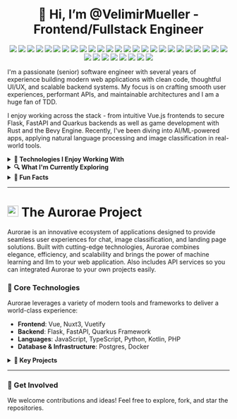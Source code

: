 <h1 align="center">👋 Hi, I’m @VelimirMueller - Frontend/Fullstack Engineer</h1>

<p align="center">

  <!-- 🌐 Frontend -->
  <img src="https://img.shields.io/badge/Vue.js-35495E?style=for-the-badge&logo=vue.js&logoColor=4FC08D" />
  <img src="https://img.shields.io/badge/Nuxt-00DC82?style=for-the-badge&logo=nuxt.js&logoColor=white" />
  <img src="https://img.shields.io/badge/OpenLayers-1D6AA4?style=for-the-badge&logo=OpenLayers&logoColor=white" />
  <img src="https://img.shields.io/badge/React-20232A?style=for-the-badge&logo=react&logoColor=61DAFB" />
  <img src="https://img.shields.io/badge/React_Native-20232A?style=for-the-badge&logo=react&logoColor=61DAFB" />
  <img src="https://img.shields.io/badge/Pinia-F7DF1E?style=for-the-badge&logo=pinia&logoColor=yellow" />
  <img src="https://img.shields.io/badge/Vite-646CFF?style=for-the-badge&logo=vite&logoColor=white" />
  <img src="https://img.shields.io/badge/TailwindCSS-38B2AC?style=for-the-badge&logo=tailwind-css&logoColor=white" />
  <img src="https://img.shields.io/badge/Webpack-8DD6F9?style=for-the-badge&logo=webpack&logoColor=white" />
  <img src="https://img.shields.io/badge/Vitest-6E9F18?style=for-the-badge&logo=vitest&logoColor=white" />
  <img src="https://img.shields.io/badge/Jest-C21325?style=for-the-badge&logo=jest&logoColor=white" />
  <img src="https://img.shields.io/badge/Playwright-2EAD33?style=for-the-badge&logo=playwright&logoColor=white" />

  <!-- 🔧 Backend -->
  <img src="https://img.shields.io/badge/Node.js-339933?style=for-the-badge&logo=node.js&logoColor=white" />
  <img src="https://img.shields.io/badge/Flask-000000?style=for-the-badge&logo=flask&logoColor=white" />
  <img src="https://img.shields.io/badge/FastAPI-009688?style=for-the-badge&logo=fastapi&logoColor=white" />
  <img src="https://img.shields.io/badge/Quarkus-4695EB?style=for-the-badge&logo=quarkus&logoColor=white" />
  <img src="https://img.shields.io/badge/Bevy-F74C00?style=for-the-badge&logo=bevy&logoColor=white" />

  <!-- 🧰 DevOps / Infra -->
  <img src="https://img.shields.io/badge/Docker-2496ED?style=for-the-badge&logo=docker&logoColor=white" />
  <img src="https://img.shields.io/badge/GitHub_Actions-2088FF?style=for-the-badge&logo=github-actions&logoColor=white" />
  <img src="https://img.shields.io/badge/Nginx-009639?style=for-the-badge&logo=nginx&logoColor=white" />
  <img src="https://img.shields.io/badge/AWS-232F3E?style=for-the-badge&logo=amazon-aws&logoColor=white" />
    <img src="https://img.shields.io/badge/GPT4All-6E4AFF?style=for-the-badge&logo=openai&logoColor=white" />

  <!-- 🗄️ Databases -->
  <img src="https://img.shields.io/badge/PostgreSQL-4169E1?style=for-the-badge&logo=postgresql&logoColor=white" />

  <!-- 🧠 Languages -->
  <img src="https://img.shields.io/badge/JavaScript-F7DF1E?style=for-the-badge&logo=javascript&logoColor=black" />
  <img src="https://img.shields.io/badge/TypeScript-3178C6?style=for-the-badge&logo=typescript&logoColor=white" />
  <img src="https://img.shields.io/badge/HTML5-E34F26?style=for-the-badge&logo=html5&logoColor=white" />
  <img src="https://img.shields.io/badge/SCSS-CC6699?style=for-the-badge&logo=sass&logoColor=white" />
  <img src="https://img.shields.io/badge/Python-3776AB?style=for-the-badge&logo=python&logoColor=white" />
  <img src="https://img.shields.io/badge/Kotlin-7F52FF?style=for-the-badge&logo=kotlin&logoColor=white" />
  <img src="https://img.shields.io/badge/Rust-000000?style=for-the-badge&logo=rust&logoColor=white" />
  <img src="https://img.shields.io/badge/WebAssembly-654FF0?style=for-the-badge&logo=webassembly&logoColor=white" />

  <!-- low code and more -->
  <img src="https://img.shields.io/badge/Airtable-18BFFF?style=for-the-badge&logo=airtable&logoColor=white" />
  <img src="https://img.shields.io/badge/Zoho-FF0000?style=for-the-badge&logo=zoho&logoColor=white" />
</p>


I'm a passionate (senior) software engineer with several years of experience building modern web applications with clean code, thoughtful UI/UX, and scalable backend systems. My focus is on crafting smooth user experiences, performant APIs, and maintainable architectures and I am a huge fan of TDD.

I enjoy working across the stack - from intuitive Vue.js frontends to secure Flask, FastAPI and Quarkus backends as well as game development with Rust and the Bevy Engine. Recently, I've been diving into AI/ML-powered apps, applying natural language processing and image classification in real-world tools.

<details>
<summary><strong>🔧 Technologies I Enjoy Working With</strong></summary>

- **Frontend**: Vue 3, React, Vite, Webpack, TailwindCSS, Pinia, TypeScript  
- **Backend**: Python (Flask, FastAPI), Kotlin (Quarkus), Node.js  
- **DevOps**: Docker, GitHub Actions, NGINX  
- **Databases**: PostgreSQL  
- **Languages**: JavaScript/TypeScript, Python, Kotlin, Rust, WebAssembly  

</details>

<details>
<summary><strong>🔍 What I'm Currently Exploring</strong></summary>

- LLMs and document intelligence  
- Multi-language NLP (German/English)  
- Secure authentication and scalable backend design  
- Building developer-first tools with clean UI/UX  

</details>

<details>
<summary><strong>🧠 Fun Facts</strong></summary>

- I care deeply about performance and user experience.  
- I learn by building - most of my GitHub projects are live experiments.  
- I’m always open to feedback, ideas, and collaboration.  

</details>

---

# <img src="https://github.com/user-attachments/assets/12134a80-87bf-4ae1-8ee8-aeceb3309204" width="25" height="25" alt="The Aurorae project logo"> The Aurorae Project 

Aurorae is an innovative ecosystem of applications designed to provide seamless user experiences for chat, image classification, and landing page solutions. Built with cutting-edge technologies, Aurorae combines elegance, efficiency, and scalability and brings the power of machine learning and llm to your web application. Also includes API services so you can integrated Aurorae to your own projects easily.


### 🚀 Core Technologies
Aurorae leverages a variety of modern tools and frameworks to deliver a world-class experience:

- **Frontend**: Vue, Nuxt3, Vuetify  
- **Backend**: Flask, FastAPI, Quarkus Framework  
- **Languages**: JavaScript, TypeScript, Python, Kotlin, PHP  
- **Database & Infrastructure**: Postgres, Docker  

<details>
<summary><strong>📌 Key Projects</strong></summary>

#### 🔵 Aurorae Chat Frontend - to [repo](https://github.com/VelimirMueller/aurorae_chat_frontend)  
A sleek and responsive Nuxt3-based application for real-time chat functionality.

#### 🔵 Aurorae WS Chatbot API - to [repo](https://github.com/VelimirMueller/aurorae_ws_chatbot_api)  
A powerful Flask and Docker-based GPT4ALL chatbot websocket server.

#### 🔵 Aurorae Landing Page - to [repo](https://github.com/VelimirMueller/aurorae_landing_page)  
A visually appealing landing page created with Vuetify, showcasing the Aurorae ecosystem.

#### 🔵 Aurorae Backend - to [repo](https://github.com/VelimirMueller/aurorae_backend)  
A Kotlin-based backend built with the Quarkus framework for user verification and subscription management.

#### 🔵 Aurorae Images Frontend - to [repo]()  
An intuitive Vue-based frontend for image classification.

---

### 🌟 Why Choose Aurorae?
- **Scalability**: Modular architecture to handle growth effortlessly.  
- **Flexibility**: Built with versatile frameworks for adaptability.  
- **Performance**: Optimized for speed and seamless user interaction.  

</details>

---

### 🤝 Get Involved
We welcome contributions and ideas! Feel free to explore, fork, and star the repositories.

<!---
VelimirMueller/VelimirMueller is a ✨ special ✨ repository because its `README.md` (this file) appears on your GitHub profile.
You can click the Preview link to take a look at your changes.
--->
